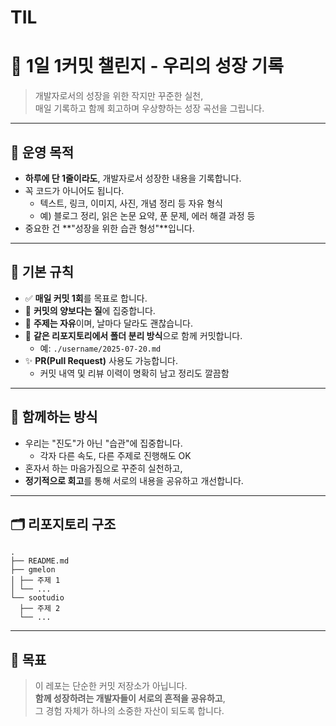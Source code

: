 # TIL

# 🌱 1일 1커밋 챌린지 - 우리의 성장 기록

> 개발자로서의 성장을 위한 작지만 꾸준한 실천,  
> 매일 기록하고 함께 회고하며 우상향하는 성장 곡선을 그립니다.

---

## 📌 운영 목적

- **하루에 단 1줄이라도**, 개발자로서 성장한 내용을 기록합니다.
- 꼭 코드가 아니어도 됩니다.
  - 텍스트, 링크, 이미지, 사진, 개념 정리 등 자유 형식
  - 예) 블로그 정리, 읽은 논문 요약, 푼 문제, 에러 해결 과정 등
- 중요한 건 **"성장을 위한 습관 형성"**입니다.

---

## 🔖 기본 규칙

- ✅ **매일 커밋 1회**를 목표로 합니다.  
- 🔢 **커밋의 양보다는 질**에 집중합니다.
- 🧠 **주제는 자유**이며, 날마다 달라도 괜찮습니다.
- 🙌 **같은 리포지토리에서 폴더 분리 방식**으로 함께 커밋합니다.
  - 예: `./username/2025-07-20.md`
- ✨ **PR(Pull Request)** 사용도 가능합니다.
  - 커밋 내역 및 리뷰 이력이 명확히 남고 정리도 깔끔함

---

## 🤝 함께하는 방식

- 우리는 "진도"가 아닌 "습관"에 집중합니다.
  - 각자 다른 속도, 다른 주제로 진행해도 OK
- 혼자서 하는 마음가짐으로 꾸준히 실천하고,
- **정기적으로 회고**를 통해 서로의 내용을 공유하고 개선합니다.

---

## 🗂️ 리포지토리 구조
```
.
├── README.md
├── gmelon
│ ├── 주제 1
│ └── ...
└── sootudio
  ├── 주제 2
  └── ...

```

---

## 🧭 목표

> 이 레포는 단순한 커밋 저장소가 아닙니다.  
> **함께 성장하려는 개발자들이 서로의 흔적을 공유하고**,  
> 그 경험 자체가 하나의 소중한 자산이 되도록 합니다.
